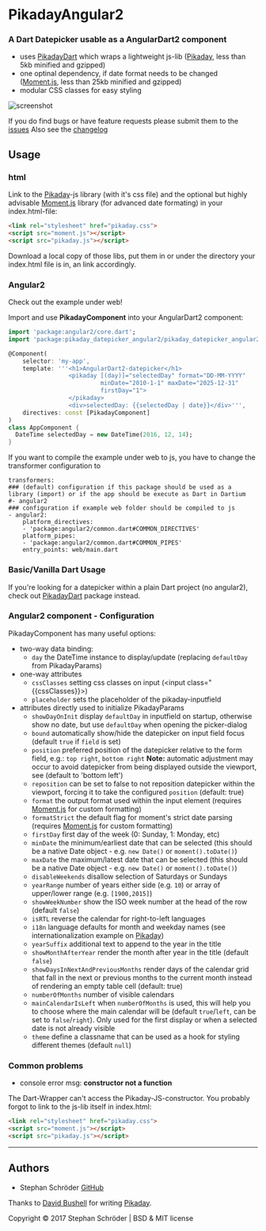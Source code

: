 PikadayAngular2
========

### A Dart Datepicker usable as a AngularDart2 component

* uses [PikadayDart] which wraps a lightweight js-lib ([Pikaday], less than 5kb minified and gzipped)
* one optinal dependency, if date format needs to be changed ([Moment.js], less than 25kb minified and gzipped)
* modular CSS classes for easy styling

![screenshot]

If you do find bugs or have feature requests please submit them to the [issues]
Also see the [changelog](CHANGELOG.md)


## Usage

### html

Link to the [Pikaday]-js library (with it's css file) and
the optional but highly advisable [Moment.js] library (for advanced date formating) in your index.html-file:

```html
<link rel="stylesheet" href="pikaday.css">
<script src="moment.js"></script>
<script src="pikaday.js"></script>
```

Download a local copy of those libs, put them in or under the directory your index.html file is in,
an link accordingly.

### Angular2

Check out the example under web!

Import and use **PikadayComponent** into your AngularDart2 component:

```dart
import 'package:angular2/core.dart';
import 'package:pikaday_datepicker_angular2/pikaday_datepicker_angular2.dart';

@Component(
    selector: 'my-app',
    template: '''<h1>AngularDart2-datepicker</h1>
                 <pikaday [(day)]="selectedDay" format="DD-MM-YYYY"
                          minDate="2010-1-1" maxDate="2025-12-31"
                          firstDay="1">
                 </pikaday>
                 <div>selectedDay: {{selectedDay | date}}</div>''',
    directives: const [PikadayComponent]
)
class AppComponent {
  DateTime selectedDay = new DateTime(2016, 12, 14);
}
```

If you want to compile the example under web to js, you have to change the transformer configuration to
```
transformers:
### (default) configuration if this package should be used as a library (import) or if the app should be execute as Dart in Dartium
#- angular2
### configuration if example web folder should be compiled to js
- angular2:
    platform_directives:
    - 'package:angular2/common.dart#COMMON_DIRECTIVES'
    platform_pipes:
    - 'package:angular2/common.dart#COMMON_PIPES'
    entry_points: web/main.dart
```

### Basic/Vanilla Dart Usage

If you're looking for a datepicker within a plain Dart project (no angular2),
check out [PikadayDart] package instead.

### Angular2 component - Configuration

PikadayComponent has many useful options:
- two-way data binding:
  - `day` the DateTime instance to display/update (replacing `defaultDay` from PikadayParams)
- one-way attributes
  - `cssClasses` setting css classes on input (<input class="{{cssClasses}}>)
  - `placeholder` sets the placeholder of the pikaday-inputfield
- attributes directly used to initialize PikadayParams
  - `showDayOnInit` display `defaultDay` in inputfield on startup, otherwise show no date, but use `defaultDay` when opening the picker-dialog
  - `bound` automatically show/hide the datepicker on input field focus (default `true` if `field` is set)
  - `position` preferred position of the datepicker relative to the form field, e.g.: `top right`, `bottom right` **Note:** automatic adjustment may occur to avoid datepicker from being displayed outside the viewport, see (default to 'bottom left')
  - `reposition` can be set to false to not reposition datepicker within the viewport, forcing it to take the configured `position` (default: true)
  - `format` the output format used within the input element (requires [Moment.js] for custom formatting)
  - `formatStrict` the default flag for moment's strict date parsing (requires [Moment.js] for custom formatting)
  - `firstDay` first day of the week (0: Sunday, 1: Monday, etc)
  - `minDate` the minimum/earliest date that can be selected (this should be a native Date object - e.g. `new Date()` or `moment().toDate()`)
  - `maxDate` the maximum/latest date that can be selected (this should be a native Date object - e.g. `new Date()` or `moment().toDate()`)
  - `disableWeekends` disallow selection of Saturdays or Sundays
  - `yearRange` number of years either side (e.g. `10`) or array of upper/lower range (e.g. `[1900,2015]`)
  - `showWeekNumber` show the ISO week number at the head of the row (default `false`)
  - `isRTL` reverse the calendar for right-to-left languages
  - `i18n` language defaults for month and weekday names (see internationalization example on [Pikaday])
  - `yearSuffix` additional text to append to the year in the title
  - `showMonthAfterYear` render the month after year in the title (default `false`)
  - `showDaysInNextAndPreviousMonths` render days of the calendar grid that fall in the next or previous months to the current month instead of rendering an empty table cell (default: true)
  - `numberOfMonths` number of visible calendars
  - `mainCalendarIsLeft` when `numberOfMonths` is used, this will help you to choose where the main calendar will be (default `true`/`left`, can be set to `false`/`right`). Only used for the first display or when a selected date is not already visible
  - `theme` define a classname that can be used as a hook for styling different themes (default `null`)

### Common problems

- console error msg: **constructor not a function**

The Dart-Wrapper can't access the Pikaday-JS-constructor.
You probably forgot to link to the js-lib itself in index.html:
```html
<link rel="stylesheet" href="pikaday.css">
<script src="moment.js"></script>
<script src="pikaday.js"></script>
```
* * *

## Authors

* Stephan Schröder [GitHub](https://github.com/simon-void)

Thanks to [David Bushell](https://github.com/dbushell) for writing [Pikaday].

Copyright © 2017 Stephan Schröder | BSD & MIT license

  [PikadayDart]: https://pub.dartlang.org/packages/pikaday_datepicker  
  [Pikaday]:     https://github.com/dbushell/Pikaday                              "Pikaday"
  [Moment.js]:   http://momentjs.com/                                             "moment.js"
  [screenshot]:  https://raw.github.com/dbushell/Pikaday/gh-pages/screenshot.png  "Screenshot"
  [issues]:      https://github.com/simon-void/pikaday_component_angular2/issues           "Issues"
  